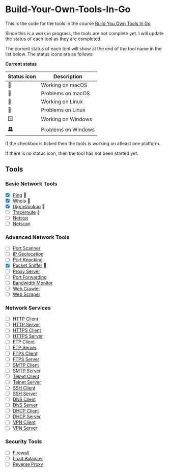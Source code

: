 # Build-Your-Own-Tools-In-Go

This is the code for the tools in the course [Build You Own Tools In Go](https://codedeviate.github.io/aicollection/go-build-your-own-tools.html)

Since this is a work in prograss, the tools are not complete yet. I will update the status of each tool as they are completed.

The current status of each tool will show at the end of the tool name in the list below. The status icons are as follows:

**Current status**

| Status icon   | Description         |
| ------------- | ------------------- |
| :green_apple: | Working on macOS    |
| :apple:       | Problems on macOS   |
| :penguin:     | Working on Linux    |
| :chicken:     | Problems on Linux   |
| :window:     | Working on Windows  |
| :headstone:   | Problems on Windows |

If the checkbox is ticked then the tools is working on atleast one platform.

If there is no status icon, then the tool has not been started yet.

## Tools

### Basic Network Tools
- [x] [Ping](./ping) :green_apple:
- [x] [Whois](./whois) :green_apple:
- [x] [Dig/nslookup](./dnslookup) :green_apple:
- [ ] [Traceroute](./traceroute) :apple:
- [ ] [Netstat](./netstat)
- [ ] [Netscan](./netscan)

### Advanced Network Tools
- [ ] [Port Scanner](./portscanner)
- [ ] [IP Geolocation](./ipgeolocation)
- [ ] [Port Knocking](./portknocking)
- [x] [Packet Sniffer](./packetsniffer) :green_apple:
- [ ] [Proxy Server](./proxyserver)
- [ ] [Port Forwarding](./portforwarding)
- [ ] [Bandwidth Monitor](./bandwidthmonitor)
- [ ] [Web Crawler](./webcrawler)
- [ ] [Web Scraper](./webscraper)

### Network Services
- [ ] [HTTP Client](./httpclient)
- [ ] [HTTP Server](./httpserver)
- [ ] [HTTPS Client](./httpsclient)
- [ ] [HTTPS Server](./httpsserver)
- [ ] [FTP Client](./ftpclient)
- [ ] [FTP Server](./ftpserver)
- [ ] [FTPS Client](./ftpsclient)
- [ ] [FTPS Server](./ftpsserver)
- [ ] [SMTP Client](./smtpclient)
- [ ] [SMTP Server](./smtpserver)
- [ ] [Telnet Client](./telnetclient)
- [ ] [Telnet Server](./telnetserver)
- [ ] [SSH Client](./sshclient)
- [ ] [SSH Server](./sshserver)
- [ ] [DNS Client](./dnsclient)
- [ ] [DNS Server](./dnsserver)
- [ ] [DHCP Client](./dhcpclient)
- [ ] [DHCP Server](./dhcpserver)
- [ ] [VPN Client](./vpnclient)
- [ ] [VPN Server](./vpnserver)

### Security Tools
- [ ] [Firewall](./firewall)
- [ ] [Load Balancer](./loadbalancer)
- [ ] [Reverse Proxy](./reverseproxy)
